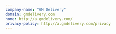 ```yaml
---
company-name: "GM Delivery"
domain: gmdelivery.com
home: http://a.gmdelivery.com/
privacy-policy: http://a.gmdelivery.com/privacy
---
```




